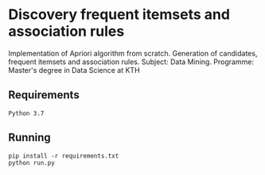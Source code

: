 # Discovery frequent itemsets and association rules
Implementation of Apriori algorithm from scratch. Generation of candidates, frequent itemsets and association rules.
Subject: Data Mining. Programme: Master's degree in Data Science at KTH

## Requirements
```
Python 3.7
```

## Running

```shell script
pip install -r requirements.txt
python run.py
```

